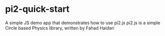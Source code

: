 # pi2-quick-start
A simple JS demo app that demonstrates how to use pi2.js
pi2.js is a simple Circle based Physics library, written by Fahad Haidari
